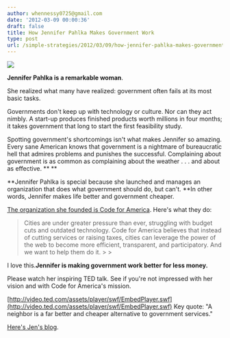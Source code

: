 ```yaml
---
author: whennessy0725@gmail.com
date: '2012-03-09 00:00:36'
draft: false
title: How Jennifer Pahlka Makes Government Work
type: post
url: /simple-strategies/2012/03/09/how-jennifer-pahlka-makes-government-work
---
```


![](http://static1.squarespace.com/static/56c87f52356fb0ec8c23c9b7/56d09050d9fd567b5dd38d8b/56d09058d9fd567b5dd38dda/1456509774347/jennifer-pahlka.jpg)

  




**Jennifer Pahlka is a remarkable woman**.




She realized what many have realized: government often fails at its most basic tasks.




Governments don't keep up with technology or culture. Nor can they act nimbly. A start-up produces finished products worth millions in four months; it takes government that long to start the first feasibility study.




Spotting government's shortcomings isn't what makes Jennifer so amazing. Every sane American knows that government is a nightmare of bureaucratic hell that admires problems and punishes the successful. Complaining about government is as common as complaining about the weather . . . and about as effective. ** **




**Jennifer Pahlka is special because she launched and manages an organization that does what government should do, but can't. **In other words, Jennifer makes life better and government cheaper.




[The organization she founded is Code for America](http://codeforamerica.org/). Here's what they do:




<blockquote>Cities are under greater pressure than ever, struggling with budget cuts and outdated technology. Code for America believes that instead of cutting services or raising taxes, cities can leverage the power of the web to become more efficient, transparent, and participatory. And we want to help them do it.
> 
> </blockquote>




I love this.**Jennifer is making government work better for less money.**




Please watch her inspiring TED talk. See if you're not impressed with her vision and with Code for America's mission.




[http://video.ted.com/assets/player/swf/EmbedPlayer.swf](http://video.ted.com/assets/player/swf/EmbedPlayer.swf)
Key quote:  "A neighbor is a far better and cheaper alternative to government services."




[Here's Jen's blog](http://codeforamerica.org/author/jen/).



